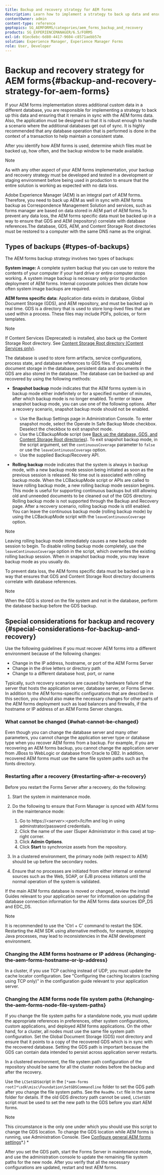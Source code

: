 ```yaml
---
title: Backup and recovery strategy for AEM forms
description: Learn how to implement a strategy to back up data and ensuring that it remains in sync with the AEM forms data.
contentOwner: admin
content-type: reference
geptopics: SG_AEMFORMS/categories/aem_forms_backup_and_recovery
products: SG_EXPERIENCEMANAGER/6.5/FORMS
exl-id: 01ec6ebc-6d80-4417-9604-c8571aebb57e
solution: Experience Manager, Experience Manager Forms
role: User, Developer
---
```

# Backup and recovery strategy for AEM forms{#backup-and-recovery-strategy-for-aem-forms}

If your AEM forms implementation stores additional custom data in a different database, you are responsible for implementing a strategy to back up this data and ensuring that it remains in sync with the AEM forms data. Also, the application must be designed so that it is robust enough to handle a scenario where the additional databases get out of sync. It is highly recommended that any database operation that is performed is done in the context of a transaction to help maintain a consistent state.

After you identify how AEM forms is used, determine which files must be backed up, how often, and the backup window to be made available.

>[!NOTE]
>
>As with any other aspect of your AEM forms implementation, your backup and recovery strategy must be developed and tested in a development or staging environment before being used in production to ensure that the entire solution is working as expected with no data loss.

Adobe Experience Manager (AEM) is an integral part of AEM forms. Therefore, you need to back up AEM as well in sync with AEM forms backup as Correspondence Management Solution and services, such as forms manager are based on data stored in AEM part of AEM forms.To prevent any data loss, the AEM forms specific data must be backed up in a way to ensure that GDS and AEM (repository) correlate with database references.The database, GDS, AEM, and Content Storage Root directories must be restored to a computer with the same DNS name as the original.

## Types of backups {#types-of-backups}

The AEM forms backup strategy involves two types of backups:

**System image:** A complete system backup that you can use to restore the contents of your computer if your hard drive or entire computer stops working. A system image backup is necessary only prior to production deployment of AEM forms. Internal corporate policies then dictate how often system image backups are required.

**AEM forms specific data:** Application data exists in database, Global Document Storage (GDS), and AEM repository, and must be backed up in real time. GDS is a directory that is used to store long-lived files that are used within a process. These files may include PDFs, policies, or form templates.

>[!NOTE]
>
>If Content Services (Deprecated) is installed, also back up the Content Storage Root directory. See [Content Storage Root directory (Content Services only)](/help/forms/using/admin-help/files-back-recover.md#content-storage-root-directory-content-services-only).

The database is used to store form artifacts, service configurations, process state, and database references to GDS files. If you enabled document storage in the database, persistent data and documents in the GDS are also stored in the database. The database can be backed up and recovered by using the following methods:

* **Snapshot backup** mode indicates that the AEM forms system is in backup mode either indefinitely or for a specified number of minutes, after which backup mode is no longer enabled. To enter or leave snapshot backup mode, you can use one of the following options. After a recovery scenario, snapshot backup mode should not be enabled.

    * Use the Backup Settings page in Administration Console. To enter snapshot mode, select the Operate In Safe Backup Mode checkbox. Deselect the checkbox to exit snapshot mode.
    * Use the LCBackupMode script (see [Back up the database, GDS, and Content Storage Root directories](/help/forms/using/admin-help/backing-aem-forms-data.md#back-up-the-database-gds-aem-repository-and-content-storage-root-directories)). To exit snapshot backup mode, in the script argument, set the `continuousCoverage` parameter to `false` or use the `leaveContinuousCoverage` option.
    * Use the supplied Backup/Recovery API. <!-- Fix broken link(see AEM forms API Reference section on AEM Forms Help and Tutorials page).-->

* **Rolling backup** mode indicates that the system is always in backup mode, with a new backup mode session being initiated as soon as the previous session is released. No time out is associated with rolling backup mode. When the LCBackupMode script or APIs are called to leave rolling backup mode, a new rolling backup mode session begins. This mode is useful for supporting continuous backups but still allowing old and unneeded documents to be cleaned out of the GDS directory. Rolling backup mode is not supported through the Backup and Recovery page. After a recovery scenario, rolling backup mode is still enabled. You can leave the continuous backup mode (rolling backup mode) by using the LCBackupMode script with the `leaveContinuousCoverage` option.

>[!NOTE]
>
>Leaving rolling backup mode immediately causes a new backup mode session to begin. To disable rolling backup mode completely, use the `leaveContinuousCoverage` option in the script, which overwrites the existing rolling backup session. When in snapshot backup mode, you may leave backup mode as you usually do.

To prevent data loss, the AEM forms specific data must be backed up in a way that ensures that GDS and Content Storage Root directory documents correlate with database references.

>[!NOTE]
>
>When the GDS is stored on the file system and not in the database, perform the database backup before the GDS backup.

## Special considerations for backup and recovery {#special-considerations-for-backup-and-recovery}

Use the following guidelines if you must recover AEM forms into a different environment because of the following changes:

* Change in the IP address, hostname, or port of the AEM Forms Server
* Change in the drive letters or directory path
* Change to a different database host, port, or name

Typically, such recovery scenarios are caused by hardware failure of the server that hosts the application server, database server, or Forms Server. In addition to the AEM forms-specific configurations that are described in this section, you should also make the necessary changes for other parts of the AEM forms deployment such as load balancers and firewalls, if the hostname or IP address of an AEM Forms Server changes.

### What cannot be changed {#what-cannot-be-changed}

Even though you can change the database server and many other parameters, you cannot change the application server type or database type when you recover AEM forms from a backup. For example, if you are recovering an AEM forms backup, you cannot change the application server from JBoss to WebLogic or database from Oracle to DB2. In addition, recovered AEM forms must use the same file system paths such as the fonts directory.

### Restarting after a recovery {#restarting-after-a-recovery}

Before you restart the Forms Server after a recovery, do the following:

1. Start the system in maintenance mode.
1. Do the following to ensure that Form Manager is synced with AEM forms in the maintenance mode:

    1. Go to https://&lt;*server*&gt;:&lt;*port*&gt;/lc/fm and log in using adminstrator/password credentials.
    1. Click the name of the user (Super Administrator in this case) at top-right corner.
    1. Click **Admin Options**.
    1. Click **Start** to synchronize assets from the repository.

1. In a clustered environment, the primary node (with respect to AEM) should be up before the secondary nodes.
1. Ensure that no processes are initiated from either internal or external sources such as the Web, SOAP, or EJB process initiators until the normal operation of the system is validated.

If the main AEM forms database is moved or changed, review the install Guides relevant to your application server for information on updating the database connection information for the AEM forms data sources IDP_DS and EDC_DS.

>[!NOTE]
> 
> It is recommended to use the 'Ctrl + C' command to restart the SDK. Restarting the AEM SDK using alternative methods, for example, stopping Java processes, may lead to inconsistencies in the AEM development environment.

### Changing the AEM forms hostname or IP address {#changing-the-aem-forms-hostname-or-ip-address}

In a cluster, if you use TCP caching instead of UDP, you must update the cache locator configuration. See "Configuring the caching locators (caching using TCP only)" in the configuration guide relevant to your application server.

### Changing the AEM forms node file system paths {#changing-the-aem-forms-node-file-system-paths}

If you change the file system paths for a standalone node, you must update the appropriate references in preferences, other system configurations, custom applications, and deployed AEM forms applications. On the other hand, for a cluster, all nodes must use the same file system path configuration. Set the Global Document Storage (GDS) root directory and ensure that it points to a copy of the recovered GDS which is in sync with the recovered database. Setting the GDS path is important because the GDS can contain data intended to persist across application server restarts.

In a clustered environment, the file system path configuration of the repository should be same for all the cluster nodes before the backup and after the recovery.

Use the `LCSetGDS`script in the `[*aem-forms root]*\sdk\misc\Foundation\SetGDSCommandline` folder to set the GDS path after you change the file system paths. See the `ReadMe.txt` file in the same folder for details. If the old GDS directory path cannot be used, `LCSetGDS` script must be used to set the new path to the GDS before you start AEM forms.

>[!NOTE]
>
>This circumstance is the only one under which you should use this script to change the GDS location. To change the GDS location while AEM forms is running, use Administration Console. (See [Configure general AEM forms settings](/help/forms/using/admin-help/configure-general-aem-forms-settings.md#configure-general-aem-forms-settings)*.) *

After you set the GDS path, start the Forms Server in maintenance mode, and use the administration console to update the remaining file system paths for the new node. After you verify that all the necessary configurations are updated, restart and test AEM forms.
